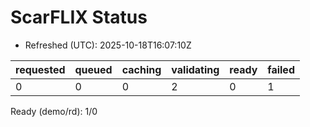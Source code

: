 ﻿# ScarFLIX Status

* Refreshed (UTC): 2025-10-18T16:07:10Z

| requested | queued | caching | validating | ready | failed |
|-----------|--------|---------|------------|-------|--------|
| 0 | 0 | 0 | 2 | 0 | 1 |

Ready (demo/rd): 1/0
